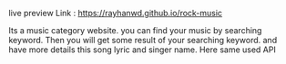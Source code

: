 live preview Link :  https://rayhanwd.github.io/rock-music


Its a music category website. you can find your music by searching keyword. Then you will get some result of your searching keyword. and have more details this song lyric and singer name. Here same used API
